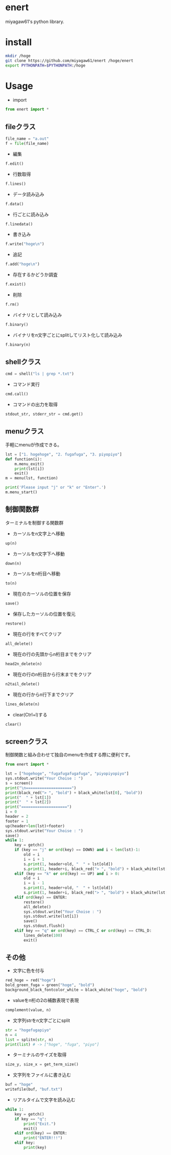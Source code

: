 enert
=====

miyagaw61's python library.

install
=======

```bash
mkdir /hoge  
git clone https://github.com/miyagaw61/enert /hoge/enert    
export PYTHONPATH=$PYTHONPATH:/hoge
```

Usage
=====

* import 
```python
from enert import *
```

## fileクラス
```python
file_name = "a.out"
f = file(file_name)
```
- 編集
```python
f.edit()
```

- 行数取得
```python
f.lines()
```

- データ読み込み
```python
f.data()
```

- 行ごとに読み込み
```python
f.linedata()
```

- 書き込み
```python
f.write("hoge\n")
```

- 追記
```python
f.add("hoge\n")
```

- 存在するかどうか調査
```python
f.exist()
```

- 削除
```python
f.rm()
```

- バイナリとして読み込み
```python
f.binary()
```

- バイナリをn文字ごとにsplitしてリスト化して読み込み
```python
f.binary(n)
```

## shellクラス
```python
cmd = shell("ls | grep *.txt")
```
- コマンド実行
```python
cmd.call()
```

- コマンドの出力を取得
```python
stdout_str, stderr_str = cmd.get()
```

## menuクラス
手軽にmenuが作成できる。
```python
lst = ["1. hogehoge", "2. fugafuga", "3. piyopiyo"]
def function(i):
    m.menu_exit()
    print(lst[i])
    exit()
m = menu(lst, function)

print('Please input "j" or "k" or "Enter".')
m.menu_start()
```

## 制御関数群
ターミナルを制御する関数群
* カーソルをn文字上へ移動
```python
up(n)
```

* カーソルをn文字下へ移動
```python
down(n)
```

* カーソルをn桁目へ移動
```python
to(n)
```

* 現在のカーソルの位置を保存
```python
save()
```

* 保存したカーソルの位置を復元
```python
restore()
```

* 現在の行をすべてクリア
```python
all_delete()
```

* 現在の行の先頭からn桁目までをクリア
```python
head2n_delete(n)
```

* 現在の行のn桁目から行末までをクリア
```python
n2tail_delete()
```

* 現在の行からn行下までクリア
```python
lines_delete(n)
```

* clear(Ctrl+l)する
```python
clear()
```

## screenクラス
制御関数と組み合わせて独自のmenuを作成する際に便利です。
```python
from enert import *

lst = ["hogehoge", "fugafugafugafuga", "piyopiyopiyo"]
sys.stdout.write("Your Choise : ")
s = screen()
print("\n====================")
print(black_red("> ", "bold") + black_white(lst[0], "bold"))
print("  " + lst[1])
print("  " + lst[2])
print("====================")
i = 0
header = 2
footer = 1
up(header+len(lst)+footer)
sys.stdout.write("Your Choise : ")
save()
while 1:
    key = getch()
    if (key == "j" or ord(key) == DOWN) and i < len(lst)-1:
        old = i
        i = i + 1
        s.print(1, header+old, "  " + lst[old])
        s.print(1, header+i, black_red("> ", "bold") + black_white(lst[i], "bold"))
    elif (key == "k" or ord(key) == UP) and i > 0:
        old = i
        i = i - 1
        s.print(1, header+old, "  " + lst[old])
        s.print(1, header+i, black_red("> ", "bold") + black_white(lst[i], "bold"))
    elif ord(key) == ENTER:
        restore()
        all_delete()
        sys.stdout.write("Your Choise : ")
        sys.stdout.write(lst[i])
        save()
        sys.stdout.flush()
    elif key == "q" or ord(key) == CTRL_C or ord(key) == CTRL_D:
        lines_delete(100)
        exit()
```

## その他
* 文字に色を付与
```python
red_hoge = red("hoge")
bold_green_fuga = green("hoge", "bold")
background_black_fontcolor_white = black_white("hoge", "bold")
```

* valueをn桁の2の補数表現で表現
```python
complement(value, n)
```

* 文字列strをn文字ごとにsplit
```python
str = "hogefugapiyo"
n = 4
list = splitn(str, n)
print(list) # -> ["hoge", "fuga", "piyo"]
```

* ターミナルのサイズを取得
```python
size_y, size_x = get_term_size()
```

* 文字列をファイルに書き込む
```python
buf = "hoge"
writefile(buf, "buf.txt")
```

* リアルタイムで文字を読み込む
```python
while 1:
    key = getch()
    if key == "q":
        print("Exit.")
        exit()
    elif ord(key) == ENTER:
        print("ENTER!!!")
    elif key:
        print(key)

```
